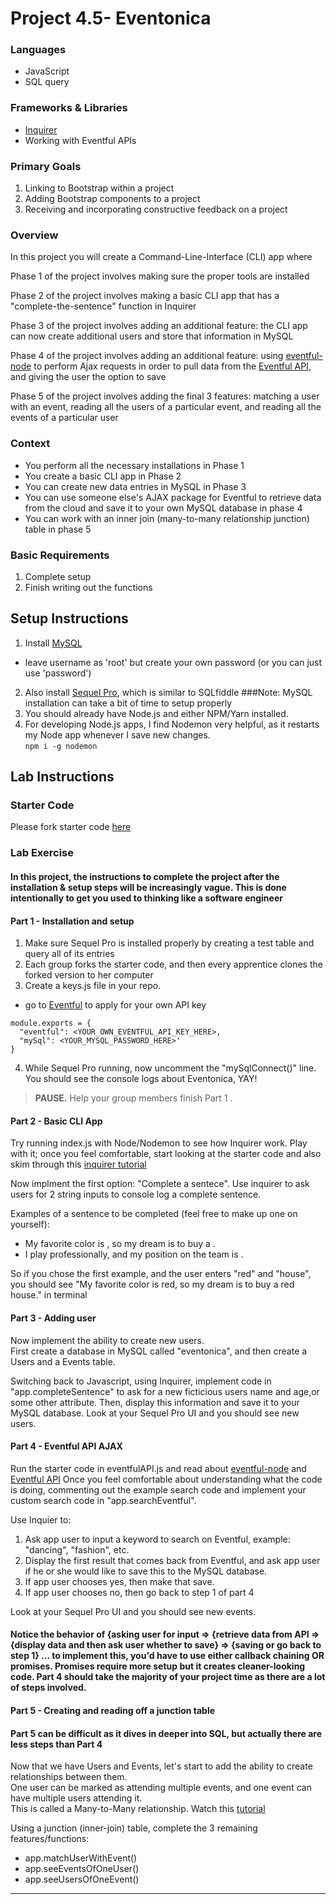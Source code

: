 
# Project 4.5- Eventonica 

### Languages
- JavaScript
- SQL query

### Frameworks & Libraries
- [Inquirer](https://www.npmjs.com/package/inquirer)
- Working with Eventful APIs

### Primary Goals
1. Linking to Bootstrap within a project
2. Adding Bootstrap components to a project
3. Receiving and incorporating constructive feedback on a project

### Overview
In this project you will create a Command-Line-Interface (CLI) app where 

Phase 1 of the project involves making sure the proper tools are installed

Phase 2 of the project involves making a basic CLI app that has a "complete-the-sentence" function in Inquirer

Phase 3 of the project involves adding an additional feature: the CLI app can now create additional users and store that information in MySQL  

Phase 4 of the project involves adding an additional feature: using [eventful-node](https://www.npmjs.com/package/eventful-node) to perform Ajax requests in order to pull data from the [Eventful API](http://api.eventful.com/), and giving the user the option to save 

Phase 5 of the project involves adding the final 3 features: matching a user with an event, reading all the users of a particular event, and reading all the events of a particular user

### Context
- You perform all the necessary installations in Phase 1
- You create a basic CLI app in Phase 2
- You can create new data entries in MySQL in Phase 3
- You can use someone else's AJAX package for Eventful to retrieve data from the cloud and save it to your own MySQL database in phase 4
- You can work with an inner join (many-to-many relationship junction) table in phase 5

### Basic Requirements
1. Complete setup
2. Finish writing out the functions

## Setup Instructions
1. Install [MySQL](https://dev.mysql.com/doc/refman/5.6/en/osx-installation-pkg.html)
- leave username as 'root' but create your own password (or you can just use 'password')
2. Also install [Sequel Pro](http://www.sequelpro.com/), which is similar to SQLfiddle 
###Note: MySQL installation can take a bit of time to setup properly
3. You should already have Node.js and either NPM/Yarn installed. 
4. For developing Node.js apps, I find Nodemon very helpful, as it restarts my Node app whenever I save new changes.  
`npm i -g nodemon` 

## Lab Instructions  

### Starter Code
Please fork starter code [here](https://github.com/chulinguy/Eventful-API-test-page)

### Lab Exercise  

#### In this project, the instructions to complete the project after the installation & setup steps will be increasingly vague.  This is done intentionally to get you used to thinking like a software engineer

#### Part 1 - Installation and setup

1. Make sure Sequel Pro is installed properly by creating a test table and query all of its entries
2. Each group forks the starter code, and then every apprentice clones the forked version to her computer
3. Create a keys.js file in your repo.  
- go to [Eventful](http://api.eventful.com/) to apply for your own API key
```javascipt
module.exports = {
  "eventful": <YOUR_OWN_EVENTFUL_API_KEY_HERE>, 
  "mySql": <YOUR_MYSQL_PASSWORD_HERE>'
}
```
4. While Sequel Pro running, now uncomment the "mySqlConnect()" line.  You should see the console logs about Eventonica, YAY!

> **PAUSE.** Help your group members finish Part 1 .


#### Part 2 - Basic CLI App

Try running index.js with Node/Nodemon to see how Inquirer work.  Play with it; once you feel comfortable, start looking at the starter code and also skim through this [inquirer tutorial](http://simiansblog.com/2015/05/06/Using-Inquirer-js/)

Now implment the first option: "Complete a sentece".
Use inquirer to ask users for 2 string inputs to console log a complete sentence. 

Examples of a sentence to be completed (feel free to make up one on yourself):
- My favorite color is <COLOR>, so my dream is to buy a <COLOR> <ITEM>.
- I play <SPORT> professionally, and my position on the team is <POSITION>.

So if you chose the first example, and the user enters "red" and "house", you should see "My favorite color is red, so my dream is to buy a red house." in terminal  

#### Part 3 - Adding user

Now implement the ability to create new users.  
First create a database in MySQL called "eventonica", and then create a Users and a Events table.

Switching back to Javascript, using Inquirer, implement code in "app.completeSentence" to ask for a new ficticious users name and age,or some other attribute. Then, display this information and save it to your MySQL database.  Look at your Sequel Pro UI and you should see new users. 

#### Part 4 - Eventful API AJAX

Run the starter code in eventfulAPI.js and read about [eventful-node](https://www.npmjs.com/package/eventful-node) and [Eventful API](http://api.eventful.com/docs/events/search)
Once you feel comfortable about understanding what the code is doing, commenting out the example search code and implement your custom search code in "app.searchEventful". 

Use Inquier to:
1. Ask app user to input a keyword to search on Eventful, example: "dancing", "fashion", etc.
2. Display the first result that comes back from Eventful, and ask app user if he or she would like to save this to the MySQL database.
3. If app user chooses yes, then make that save.
4. If app user chooses no, then go back to step 1 of part 4    

Look at your Sequel Pro UI and you should see new events.  
#### Notice the behavior of {asking user for input => {retrieve data from API => {display data and then ask user whether to save} => {saving or go back to step 1} ... to implement this, you'd have to use either callback chaining OR promises.  Promises require more setup but it creates cleaner-looking code.  Part 4 should take the majority of your project time as there are a lot of steps involved.   

#### Part 5 - Creating and reading off a junction table

#### Part 5 can be difficult as it dives in deeper into SQL, but actually there are less steps than Part 4
Now that we have Users and Events, let's start to add the ability to create relationships between them.  
One user can be marked as attending multiple events, and one event can have multiple users attending it.  
This is called a Many-to-Many relationship.  Watch this [tutorial](https://www.youtube.com/watch?v=a-o0d_e9mW8)

Using a junction (inner-join) table, complete the 3 remaining features/functions:
- app.matchUserWithEvent()
- app.seeEventsOfOneUser()
- app.seeUsersOfOneEvent()



-----
